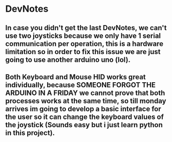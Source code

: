 # DevNotes

## In case you didn't get the last DevNotes, we can't use two joysticks because we only have 1 serial communication per operation, this is a hardware limitation so in order to fix this issue we are just going to use another arduino uno (lol).

## Both Keyboard and Mouse HID works great individually, because SOMEONE FORGOT THE ARDUINO IN A FRIDAY we cannot prove that both processes works at the same time, so till monday arrives im going to develop a basic interface for the user so it can change the keyboard values of the joystick (Sounds easy but i just learn python in this project).